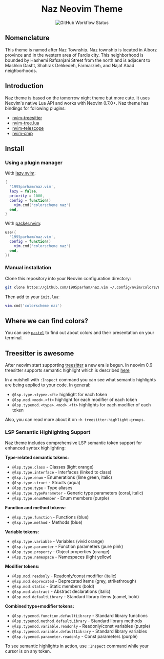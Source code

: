 <h1 align="center"> Naz Neovim Theme </h1>

<p align="center">
  <img alt="GitHub Workflow Status" src="https://img.shields.io/github/actions/workflow/status/1995parham/naz.vim/lint.yaml?logo=github&style=for-the-badge">
</p>

## Nomenclature

This theme is named after Naz Township.
Naz township is located in Alborz province and in the western area of Fardis city.
This neighborhood is bounded by Hashemi Rafsanjani Street from the north and is adjacent to Mashkin Dasht,
Shahrak Dehkedeh, Farmarzieh, and Najaf Abad neighborhoods.

## Introduction

Naz theme is based on the tomorrow night theme but more cute.
It uses Neovim's native Lua API and works with Neovim 0.7.0+.
Naz theme has bindings for following plugins:

- [nvim-treesitter](https://github.com/nvim-treesitter/nvim-treesitter)
- [nvim-tree.lua](https://github.com/kyazdani42/nvim-tree.lua)
- [nvim-telescope](https://github.com/nvim-telescope/telescope.nvim)
- [nvim-cmp](https://github.com/hrsh7th/nvim-cmp)

## Install

### Using a plugin manager

With [lazy.nvim](https://github.com/folke/lazy.nvim):

```lua
{
  '1995parham/naz.vim',
  lazy = false,
  priority = 1000,
  config = function()
    vim.cmd('colorscheme naz')
  end,
}
```

With [packer.nvim](https://github.com/wbthomason/packer.nvim):

```lua
use({
  '1995parham/naz.vim',
  config = function()
    vim.cmd('colorscheme naz')
  end,
})
```

### Manual installation

Clone this repository into your Neovim configuration directory:

```bash
git clone https://github.com/1995parham/naz.vim ~/.config/nvim/colors/naz.vim
```

Then add to your `init.lua`:

```lua
vim.cmd('colorscheme naz')
```

## Where we can find colors?

You can use [`pastel`](https://github.com/sharkdp/pastel) to find out about colors
and their presentation on your terminal.

## Treesitter is awesome

After neovim start supporting [treesitter](https://github.com/tree-sitter/) a new era is begun.
In neovim 0.9 treesitter supports semantic highlight
which is described [here](https://gist.github.com/swarn/fb37d9eefe1bc616c2a7e476c0bc0316)

In a nutshell with `:Inspect` command you can see what semantic highlights are being applied to your code.
In general:

- `@lsp.type.<type>.<ft>` highlight for each token
- `@lsp.mod.<mod>.<ft>` highlight for each modifier of each token
- `@lsp.typemod.<type>.<mod>.<ft>` highlights for each modifier of each token

Also, you can read more about it on `:h treesitter-highlight-groups`.

### LSP Semantic Highlighting Support

Naz theme includes comprehensive LSP semantic token support for enhanced syntax highlighting:

**Type-related semantic tokens:**

- `@lsp.type.class` - Classes (light orange)
- `@lsp.type.interface` - Interfaces (linked to class)
- `@lsp.type.enum` - Enumerations (lime green, italic)
- `@lsp.type.struct` - Structs (aqua)
- `@lsp.type.type` - Type aliases
- `@lsp.type.typeParameter` - Generic type parameters (coral, italic)
- `@lsp.type.enumMember` - Enum members (purple)

**Function and method tokens:**

- `@lsp.type.function` - Functions (blue)
- `@lsp.type.method` - Methods (blue)

**Variable tokens:**

- `@lsp.type.variable` - Variables (vivid orange)
- `@lsp.type.parameter` - Function parameters (pure pink)
- `@lsp.type.property` - Object properties (orange)
- `@lsp.type.namespace` - Namespaces (light yellow)

**Modifier tokens:**

- `@lsp.mod.readonly` - Readonly/const modifier (italic)
- `@lsp.mod.deprecated` - Deprecated items (grey, strikethrough)
- `@lsp.mod.static` - Static members (bold)
- `@lsp.mod.abstract` - Abstract declarations (italic)
- `@lsp.mod.defaultLibrary` - Standard library items (camel, bold)

**Combined type+modifier tokens:**

- `@lsp.typemod.function.defaultLibrary` - Standard library functions
- `@lsp.typemod.method.defaultLibrary` - Standard library methods
- `@lsp.typemod.variable.readonly` - Readonly/const variables (purple)
- `@lsp.typemod.variable.defaultLibrary` - Standard library variables
- `@lsp.typemod.parameter.readonly` - Const parameters (purple)

To see semantic highlights in action, use `:Inspect` command while your cursor is on any token.
